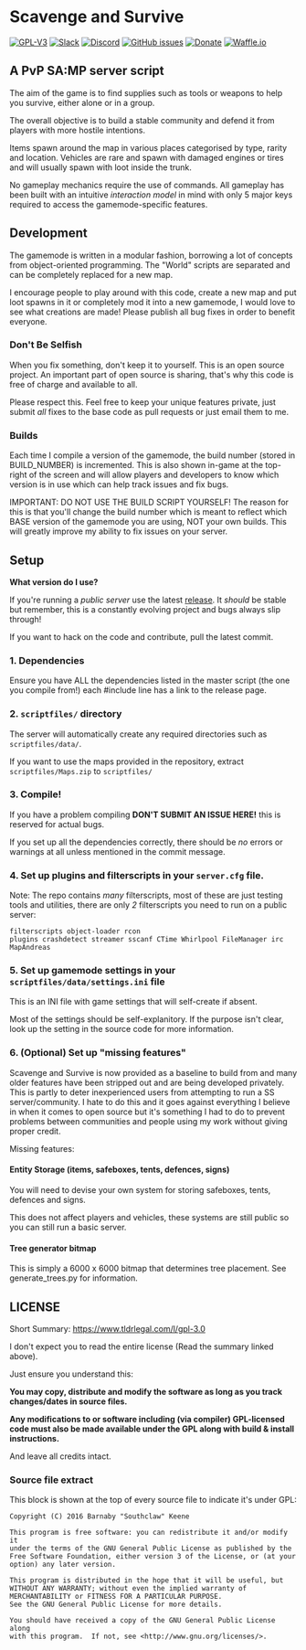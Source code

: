 # Scavenge and Survive

[![GPL-V3](https://img.shields.io/badge/license-GPL3-red.svg)](http://www.gnu.org/copyleft/gpl.html)
[![Slack](https://img.shields.io/badge/discuss-slack-orange.svg)](https://join.slack.com/southclaws/shared_invite/MjA5NzM2ODkxMDExLTE0OTk1MDI4MjItYjdjM2NmMTJjNA)
[![Discord](https://img.shields.io/badge/discuss-discord-blue.svg)](http://dc.southcla.ws)
[![GitHub issues](https://img.shields.io/github/issues/Southclaws/ScavengeSurvive.svg)]()
[![Donate](https://img.shields.io/badge/donate-paypal-3b7bbf.svg)](https://www.paypal.com/cgi-bin/webscr?cmd=_s-xclick&hosted_button_id=P7H2FNNWLMFW4)
[![Waffle.io](https://img.shields.io/waffle/label/Southclaws/ScavengeSurvive/in%20progress.svg)](https://waffle.io/Southclaws/ScavengeSurvive)



## A PvP SA:MP server script

The aim of the game is to find supplies such as tools or weapons to help you survive, either alone or in a group.

The overall objective is to build a stable community and defend it from players with more hostile intentions.

Items spawn around the map in various places categorised by type, rarity and location. Vehicles are rare and spawn with damaged engines or tires and will usually spawn with loot inside the trunk.

No gameplay mechanics require the use of commands. All gameplay has been built with an intuitive _interaction model_ in mind with only 5 major keys required to access the gamemode-specific features.


## Development

The gamemode is written in a modular fashion, borrowing a lot of concepts from object-oriented programming. The "World" scripts are separated and can be completely replaced for a new map.

I encourage people to play around with this code, create a new map and put loot spawns in it or completely mod it into a new gamemode, I would love to see what creations are made! Please publish all bug fixes in order to benefit everyone.

### Don't Be Selfish

When you fix something, don't keep it to yourself. This is an open source project. An important part of open source is sharing, that's why this code is free of charge and available to all.

Please respect this. Feel free to keep your unique features private, just submit *all* fixes to the base code as pull requests or just email them to me.

### Builds

Each time I compile a version of the gamemode, the build number (stored in BUILD_NUMBER) is incremented. This is also shown in-game at the top-right of the screen and will allow players and developers to know which version is in use which can help track issues and fix bugs.

IMPORTANT: DO NOT USE THE BUILD SCRIPT YOURSELF! The reason for this is that you'll change the build number which is meant to reflect which BASE version of the gamemode you are using, NOT your own builds. This will greatly improve my ability to fix issues on your server.


## Setup

**What version do I use?**

If you're running a *public server* use the latest [release](https://github.com/Southclaw/ScavengeSurvive/releases). It *should* be stable but remember, this is a constantly evolving project and bugs always slip through!

If you want to hack on the code and contribute, pull the latest commit.

### 1. Dependencies

Ensure you have ALL the dependencies listed in the master script (the one you compile from!) each #include line has a link to the release page.

### 2. `scriptfiles/` directory

The server will automatically create any required directories such as `scriptfiles/data/`.

If you want to use the maps provided in the repository, extract `scriptfiles/Maps.zip` to `scriptfiles/`

### 3. Compile!

If you have a problem compiling **DON'T SUBMIT AN ISSUE HERE!** this is reserved for actual bugs.

If you set up all the dependencies correctly, there should be *no* errors or warnings at all unless mentioned in the commit message.

### 4. Set up plugins and filterscripts in your `server.cfg` file.

Note: The repo contains *many* filterscripts, most of these are just testing tools and utilities, there are only *2* filterscripts you need to run on a public server:
```
filterscripts object-loader rcon
plugins crashdetect streamer sscanf CTime Whirlpool FileManager irc MapAndreas
```

### 5. Set up gamemode settings in your `scriptfiles/data/settings.ini` file

This is an INI file with game settings that will self-create if absent.

Most of the settings should be self-explanitory. If the purpose isn't clear, look up the setting in the source code for more information.

### 6. (Optional) Set up "missing features"

Scavenge and Survive is now provided as a baseline to build from and many older features have been stripped out and are being developed privately. This is partly to deter inexperienced users from attempting to run a SS server/community. I hate to do this and it goes against everything I believe in when it comes to open source but it's something I had to do to prevent problems between communities and people using my work without giving proper credit.

Missing features:

#### Entity Storage (items, safeboxes, tents, defences, signs)

You will need to devise your own system for storing safeboxes, tents, defences and signs.

This does not affect players and vehicles, these systems are still public so you can still run a basic server.

#### Tree generator bitmap

This is simply a 6000 x 6000 bitmap that determines tree placement.
See generate_trees.py for information.


## LICENSE

Short Summary: https://www.tldrlegal.com/l/gpl-3.0

I don't expect you to read the entire license (Read the summary linked above).

Just ensure you understand this:

**You may copy, distribute and modify the software as long as you track changes/dates in source files.**

**Any modifications to or software including (via compiler) GPL-licensed code must also be made available under the GPL along with build & install instructions.**

And leave all credits intact.

### Source file extract

This block is shown at the top of every source file to indicate it's under GPL:

```
Copyright (C) 2016 Barnaby "Southclaw" Keene

This program is free software: you can redistribute it and/or modify it
under the terms of the GNU General Public License as published by the
Free Software Foundation, either version 3 of the License, or (at your
option) any later version.

This program is distributed in the hope that it will be useful, but
WITHOUT ANY WARRANTY; without even the implied warranty of
MERCHANTABILITY or FITNESS FOR A PARTICULAR PURPOSE.
See the GNU General Public License for more details.

You should have received a copy of the GNU General Public License along
with this program.  If not, see <http://www.gnu.org/licenses/>.
```
